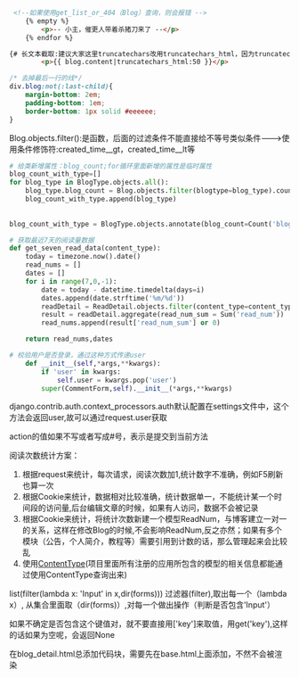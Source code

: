```html
 <!--如果使用get_list_or_404（Blog）查询，则会报错 -->
    {% empty %}
        <p>-- 小主，催更人带着杀猪刀来了 --</p>
    {% endfor %}
```

```html
{# 长文本截取:建议大家这里truncatechars改用truncatechars_html，因为truncatechars可能会有因html截取不全导致html错乱问题       #}
        <p>{{ blog.content|truncatechars_html:50 }}</p>
```

```css
/* 去掉最后一行的线*/
div.blog:not(:last-child){
    margin-bottom: 2em;
    padding-bottom: 1em;
    border-bottom: 1px solid #eeeeee;
}
```

Blog.objects.filter():是函数，后面的过滤条件不能直接给不等号类似条件--->使用条件修饰符:created_time__gt，created_time__lt等

```python
# 给类新增属性：blog_count;for循环里面新增的属性是临时属性
blog_count_with_type=[]
for blog_type in BlogType.objects.all():
    blog_type.blog_count = Blog.objects.filter(blogtype=blog_type).count()
    blog_count_with_type.append(blog_type)
    
    
blog_count_with_type = BlogType.objects.annotate(blog_count=Count('blog')) # 与上述代码等效；blog为BlogType关联的对象小写
```

```python
# 获取最近7天的阅读量数据
def get_seven_read_data(content_type):
    today = timezone.now().date()
    read_nums = []
    dates = []
    for i in range(7,0,-1):
        date = today - datetime.timedelta(days=i)
        dates.append(date.strftime('%m/%d'))
        readDetail = ReadDetail.objects.filter(content_type=content_type,date=date)
        result = readDetail.aggregate(read_num_sum = Sum('read_num'))
        read_nums.append(result['read_num_sum'] or 0)

    return read_nums,dates
```

```python
# 校验用户是否登录，通过这种方式传递user
    def __init__(self,*args,**kwargs):
        if 'user' in kwargs:
            self.user = kwargs.pop('user')
        super(CommentForm,self).__init__(*args,**kwargs)
```

django.contrib.auth.context_processors.auth默认配置在settings文件中，这个方法会返回user,故可以通过request.user获取

action的值如果不写或者写成#号，表示是提交到当前方法

阅读次数统计方案：
1. 根据request来统计，每次请求，阅读次数加1,统计数字不准确，例如F5刷新也算一次
2. 根据Cookie来统计，数据相对比较准确，统计数据单一，不能统计某一个时间段的访问量,后台编辑文章的时候，如果有人访问，数据不会被记录
3. 根据Cookie来统计，将统计次数新建一个模型ReadNum，与博客建立一对一的关系，这样在修改Blog的时候,不会影响ReadNum,反之亦然；如果有多个模块（公告，个人简介，教程等）需要引用到计数的话，那么管理起来会比较乱
4. 使用[ContentType](https://docs.djangoproject.com/en/2.0/ref/contrib/contenttypes/)(项目里面所有注册的应用所包含的模型的相关信息都能通过使用ContentType查询出来)


list(filter(lambda x:  'Input' in x,dir(forms)))
过滤器(filter),取出每一个（lambda x）, 从集合里面取（dir(forms)）,对每一个做出操作（判断是否包含'Input'）

如果不确定是否包含这个键值对，就不要直接用['key']来取值，用get('key'),这样的话如果为空呢，会返回None

在blog_detail.html总添加代码块，需要先在base.html上面添加，不然不会被渲染